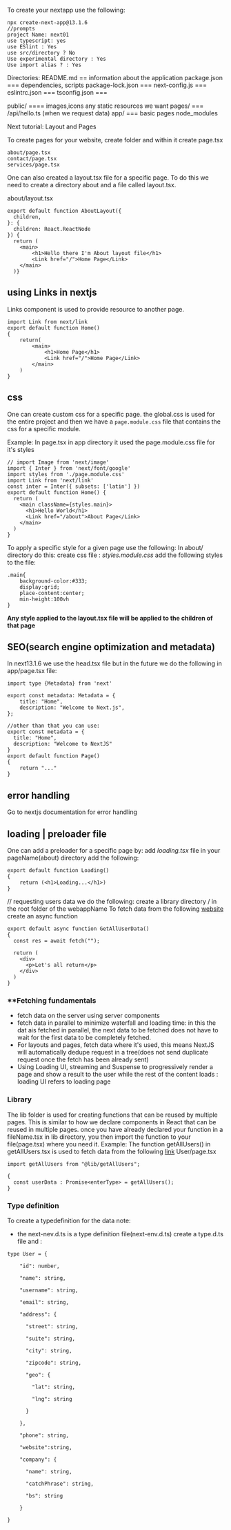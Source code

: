 To create your nextapp use the following:
```
npx create-next-app@13.1.6
//prompts
project Name: next01
use typescript: yes
use ESlint : Yes
use src/directory ? No
Use experimental directory : Yes
Use import alias ? : Yes
```


Directories:
README.md == information about the application
package.json === dependencies, scripts
package-lock.json ===
next-config.js ===
eslintrc.json === 
tsconfig.json ===

public/  ==== images,icons any static resources we want
pages/ === /api/hello.ts (when we request data)
app/ === basic pages
node_modules


Next tutorial:
Layout and Pages

To create pages for your website, create folder and within it create page.tsx
```
about/page.tsx
contact/page.tsx
services/page.tsx
```

One can also created a layout.tsx file for a specific page.
To do this we need to create a directory about and a file called layout.tsx. 

about/layout.tsx
```
export default function AboutLayout({
  children,
}: {
  children: React.ReactNode
}) {
  return (
    <main>
        <h1>Hello there I'm About layout file</h1>
        <Link href="/">Home Page</Link>
    </main>
  )}
```


## using Links in nextjs
Links component is used to provide resource to another page.
```
import Link from next/link
export default function Home()
{
    return(
        <main>
            <h1>Home Page</h1>
            <Link href="/">Home Page</Link>
        </main>
    )
}
```

## css
One can create custom css for a specific page.
the global.css is used for the entire project and then we have a ``page.module.css`` file that contains the css for a specific module.

Example: In page.tsx in app directory it used the page.module.css file for it's styles
```
// import Image from 'next/image'
import { Inter } from 'next/font/google'
import styles from './page.module.css'
import Link from 'next/link'
const inter = Inter({ subsets: ['latin'] })
export default function Home() {
  return (
    <main className={styles.main}>
      <h1>Hello World</h1>
      <Link href="/about">About Page</Link>
    </main>
  )
}
```

To apply a specific style for a given page use the following:
In about/ directory do this:
create css file : *styles.module.css*
add the following styles to the file:
```
.main{
    background-color:#333;
    display:grid;
    place-content:center;
    min-height:100vh
}
```
**Any style applied to the layout.tsx file will be applied to the children of that page**

## SEO(search engine optimization and metadata)
In next13.1.6 we use the head.tsx file but in the future we do the following in app/page.tsx file:
```
import type {Metadata} from 'next'

export const metadata: Metadata = {
    title: "Home",
    description: "Welcome to Next.js",
};

//other than that you can use:
export const metadata = {
  title: "Home",
  description: "Welcome to NextJS"
}
export default function Page()
{
    return "..."
}
``` 

## error handling
Go to nextjs documentation for error handling


## loading | preloader file
One can add a preloader for a specific page by:
add *loading.tsx* file in your pageName(about) directory
add the following:
```
export default function Loading()
{
    return (<h1>Loading...</h1>)
}
```

// requesting users data we do the following:
create a library directory / in the root folder of the webappName
To fetch data from the following [website](https://jsonplaceholder.typicode.com/users)
create an async function
```
export default async function GetAllUserData()
{
  const res = await fetch("");

  return (
    <div>
      <p>Let's all return</p>
    </div>
  )
}
```

### **Fetching fundamentals
- fetch data on the server using server components
- fetch data in parallel to minimize waterfall and loading time: in this the dat ais fetched in parallel, the next data to be fetched does not have to wait for the first data to be completely fetched. 
- For layouts and pages, fetch data where it's used, this means NextJS will automatically dedupe  request in a tree(does not send duplicate request once the fetch has been already sent)
- Using Loading UI, streaming and Suspense to progressively render a page and show a result to the user while the rest of the content loads :
    loading UI refers to loading page




### **Library**
The lib folder is used for creating functions that can be reused by multiple pages. This is similar to how we declare components in React that can be reused in multiple pages.
once you have already declared your function in a fileName.tsx in lib directory, you then import the function to your file(page.tsx) where you need it.
Example:
The function getAllUsers() in getAllUsers.tsx is used to fetch data from the following [link]()
User/page.tsx
```
import getAllUsers from "@lib/getAllUsers";

{
  const userData : Promise<enterType> = getAllUsers();
}
```

### **Type definition**
To create a typedefinition for the data note:
- the next-nev.d.ts is a type definition file(next-env.d.ts)
create a type.d.ts file and :
```
type User = {

    "id": number,

    "name": string,

    "username": string,

    "email": string,

    "address": {

      "street": string,

      "suite": string,

      "city": string,

      "zipcode": string,

      "geo": {

        "lat": string,

        "lng": string

      }

    },

    "phone": string,

    "website":string,

    "company": {

      "name": string,

      "catchPhrase": string,

      "bs": string

    }

}
```